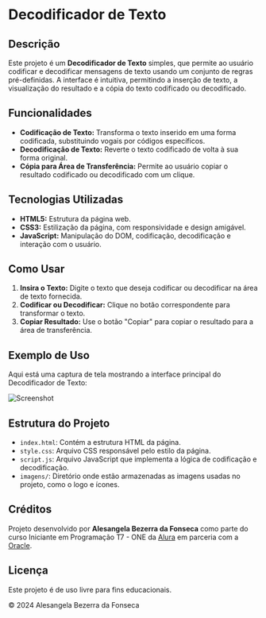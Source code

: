 # Decodificador de Texto

## Descrição

Este projeto é um **Decodificador de Texto** simples, que permite ao usuário codificar e decodificar mensagens de texto usando um conjunto de regras pré-definidas. A interface é intuitiva, permitindo a inserção de texto, a visualização do resultado e a cópia do texto codificado ou decodificado.

## Funcionalidades

- **Codificação de Texto:** Transforma o texto inserido em uma forma codificada, substituindo vogais por códigos específicos.
- **Decodificação de Texto:** Reverte o texto codificado de volta à sua forma original.
- **Cópia para Área de Transferência:** Permite ao usuário copiar o resultado codificado ou decodificado com um clique.

## Tecnologias Utilizadas

- **HTML5:** Estrutura da página web.
- **CSS3:** Estilização da página, com responsividade e design amigável.
- **JavaScript:** Manipulação do DOM, codificação, decodificação e interação com o usuário.

## Como Usar

1. **Insira o Texto:** Digite o texto que deseja codificar ou decodificar na área de texto fornecida.
2. **Codificar ou Decodificar:** Clique no botão correspondente para transformar o texto.
3. **Copiar Resultado:** Use o botão "Copiar" para copiar o resultado para a área de transferência.

## Exemplo de Uso

Aqui está uma captura de tela mostrando a interface principal do Decodificador de Texto:

![Screenshot](https://github.com/usuario/repo/imagens/CapturaTelaInicial.png)

## Estrutura do Projeto

- `index.html`: Contém a estrutura HTML da página.
- `style.css`: Arquivo CSS responsável pelo estilo da página.
- `script.js`: Arquivo JavaScript que implementa a lógica de codificação e decodificação.
- `imagens/`: Diretório onde estão armazenadas as imagens usadas no projeto, como o logo e ícones.

## Créditos

Projeto desenvolvido por **Alesangela Bezerra da Fonseca** como parte do curso Iniciante em Programação T7 - ONE da [Alura](https://www.alura.com.br) em parceria com a [Oracle](https://www.oracle.com/br/).

## Licença

Este projeto é de uso livre para fins educacionais.

&copy; 2024 Alesangela Bezerra da Fonseca
